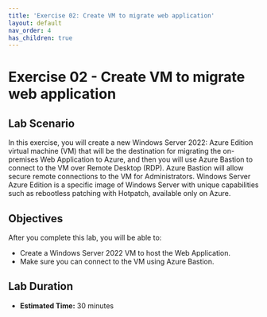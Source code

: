 ```yaml
---
title: 'Exercise 02: Create VM to migrate web application'
layout: default
nav_order: 4
has_children: true
---
```


# Exercise 02 - Create VM to migrate web application

## Lab Scenario

In this exercise, you will create a new Windows Server 2022: Azure Edition virtual machine (VM) that will be the destination for migrating the on-premises Web Application to Azure, and then you will use Azure Bastion to connect to the VM over Remote Desktop (RDP). Azure Bastion will allow secure remote connections to the VM for Administrators. Windows Server Azure Edition is a specific image of Windows Server with unique capabilities such as rebootless patching with Hotpatch, available only on Azure.

## Objectives

After you complete this lab, you will be able to:

* Create a Windows Server 2022 VM to host the Web Application.
* Make sure you can connect to the VM using Azure Bastion.

## Lab Duration

* **Estimated Time:** 30 minutes
